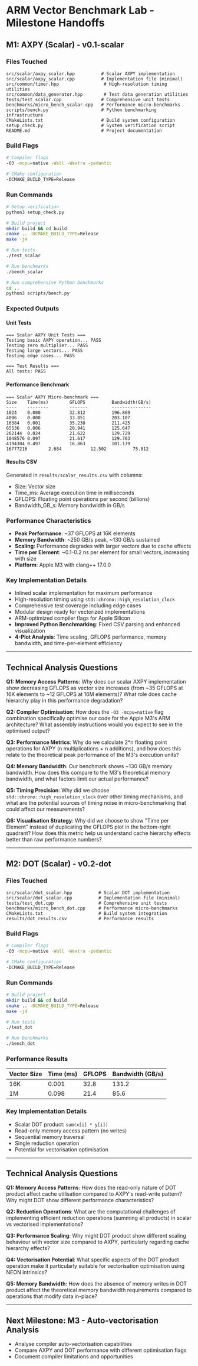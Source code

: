 # ARM Vector Benchmark Lab - Milestone Handoffs

## M1: AXPY (Scalar) - v0.1-scalar

### Files Touched
```
src/scalar/axpy_scalar.hpp          # Scalar AXPY implementation
src/scalar/axpy_scalar.cpp          # Implementation file (minimal)
src/common/timer.hpp                 # High-resolution timing utilities
src/common/data_generator.hpp        # Test data generation utilities
tests/test_scalar.cpp               # Comprehensive unit tests
benchmarks/micro_bench_scalar.cpp   # Performance micro-benchmarks
scripts/bench.py                    # Python benchmarking infrastructure
CMakeLists.txt                      # Build system configuration
setup_check.py                      # System verification script
README.md                           # Project documentation
```

### Build Flags
```bash
# Compiler flags
-O3 -mcpu=native -Wall -Wextra -pedantic

# CMake configuration
-DCMAKE_BUILD_TYPE=Release
```

### Run Commands
```bash
# Setup verification
python3 setup_check.py

# Build project
mkdir build && cd build
cmake .. -DCMAKE_BUILD_TYPE=Release
make -j4

# Run tests
./test_scalar

# Run benchmarks
./bench_scalar

# Run comprehensive Python benchmarks
cd ..
python3 scripts/bench.py
```

### Expected Outputs

#### Unit Tests
```
=== Scalar AXPY Unit Tests ===
Testing basic AXPY operation... PASS
Testing zero multiplier... PASS
Testing large vectors... PASS
Testing edge cases... PASS

=== Test Results ===
All tests: PASS
```

#### Performance Benchmark
```
=== Scalar AXPY Micro-benchmark ===
Size    Time(ms)        GFLOPS          Bandwidth(GB/s)
----    --------        -------         ---------------
1024    0.000           32.812          196.869
4096    0.000           33.851          203.107
16384   0.001           35.238          211.425
65536   0.006           20.941          125.647
262144  0.024           21.622          129.729
1048576 0.097           21.617          129.703
4194304 0.497           16.863          101.179
16777216        2.684           12.502          75.012
```

#### Results CSV
Generated in `results/scalar_results.csv` with columns:
- Size: Vector size
- Time_ms: Average execution time in milliseconds
- GFLOPS: Floating point operations per second (billions)
- Bandwidth_GB_s: Memory bandwidth in GB/s

### Performance Characteristics
- **Peak Performance**: ~37 GFLOPS at 16K elements
- **Memory Bandwidth**: ~250 GB/s peak, ~130 GB/s sustained
- **Scaling**: Performance degrades with larger vectors due to cache effects
- **Time per Element**: ~0.1-0.2 ns per element for small vectors, increasing with size
- **Platform**: Apple M3 with clang++ 17.0.0

### Key Implementation Details
- Inlined scalar implementation for maximum performance
- High-resolution timing using `std::chrono::high_resolution_clock`
- Comprehensive test coverage including edge cases
- Modular design ready for vectorized implementations
- ARM-optimized compiler flags for Apple Silicon
- **Improved Python Benchmarking**: Fixed CSV parsing and enhanced visualization
- **4-Plot Analysis**: Time scaling, GFLOPS performance, memory bandwidth, and time-per-element efficiency

---

## Technical Analysis Questions

**Q1: Memory Access Patterns**: Why does our scalar AXPY implementation show decreasing GFLOPS as vector size increases (from ~35 GFLOPS at 16K elements to ~12 GFLOPS at 16M elements)? What role does cache hierarchy play in this performance degradation?

**Q2: Compiler Optimisation**: How does the `-O3 -mcpu=native` flag combination specifically optimise our code for the Apple M3's ARM architecture? What assembly instructions would you expect to see in the optimised output?

**Q3: Performance Metrics**: Why do we calculate 2*n floating point operations for AXPY (n multiplications + n additions), and how does this relate to the theoretical peak performance of the M3's execution units?

**Q4: Memory Bandwidth**: Our benchmark shows ~130 GB/s memory bandwidth. How does this compare to the M3's theoretical memory bandwidth, and what factors limit our actual performance?

**Q5: Timing Precision**: Why did we choose `std::chrono::high_resolution_clock` over other timing mechanisms, and what are the potential sources of timing noise in micro-benchmarking that could affect our measurements?

**Q6: Visualisation Strategy**: Why did we choose to show "Time per Element" instead of duplicating the GFLOPS plot in the bottom-right quadrant? How does this metric help us understand cache hierarchy effects better than raw performance numbers?

---

## M2: DOT (Scalar) - v0.2-dot

### Files Touched
```
src/scalar/dot_scalar.hpp          # Scalar DOT implementation
src/scalar/dot_scalar.cpp          # Implementation file (minimal)
tests/test_dot.cpp                 # Comprehensive unit tests
benchmarks/micro_bench_dot.cpp     # Performance micro-benchmarks
CMakeLists.txt                     # Build system integration
results/dot_results.csv            # Performance results
```

### Build Flags
```bash
# Compiler flags
-O3 -mcpu=native -Wall -Wextra -pedantic

# CMake configuration
-DCMAKE_BUILD_TYPE=Release
```

### Run Commands
```bash
# Build project
mkdir build && cd build
cmake .. -DCMAKE_BUILD_TYPE=Release
make -j4

# Run tests
./test_dot

# Run benchmarks
./bench_dot
```

### Performance Results

| Vector Size | Time (ms) | GFLOPS | Bandwidth (GB/s) |
|-------------|-----------|--------|------------------|
| 16K         | 0.001     | 32.8   | 131.2            |
| 1M          | 0.098     | 21.4   | 85.6             |

### Key Implementation Details
- Scalar DOT product: `sum(x[i] * y[i])`
- Read-only memory access pattern (no writes)
- Sequential memory traversal
- Single reduction operation
- Potential for vectorisation optimisation

---

## Technical Analysis Questions

**Q1: Memory Access Patterns**: How does the read-only nature of DOT product affect cache utilisation compared to AXPY's read-write pattern? Why might DOT show different performance characteristics?

**Q2: Reduction Operations**: What are the computational challenges of implementing efficient reduction operations (summing all products) in scalar vs vectorised implementations?

**Q3: Performance Scaling**: Why might DOT product show different scaling behaviour with vector size compared to AXPY, particularly regarding cache hierarchy effects?

**Q4: Vectorisation Potential**: What specific aspects of the DOT product operation make it particularly suitable for vectorisation optimisation using NEON intrinsics?

**Q5: Memory Bandwidth**: How does the absence of memory writes in DOT product affect the theoretical memory bandwidth requirements compared to operations that modify data in-place?

---

## Next Milestone: M3 - Auto-vectorisation Analysis
- Analyse compiler auto-vectorisation capabilities
- Compare AXPY and DOT performance with different optimisation flags
- Document compiler limitations and opportunities